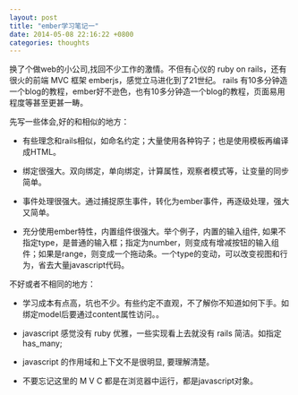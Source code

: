 ```yaml
---
layout: post
title: "ember学习笔记一"
date: 2014-05-08 22:16:22 +0800
categories: thoughts 
---
```


换了个做web的小公司,找回不少工作的激情。不但有心仪的 ruby on rails，还有很火的前端 MVC 框架 emberjs，感觉立马进化到了21世纪。
rails 有10多分钟造一个blog的教程，ember好不逊色，也有10多分钟造一个blog的教程，页面易用程度等甚至更甚一畴。

先写一些体会,好的和相似的地方：

 - 有些理念和rails相似，如命名约定；大量使用各种钩子；也是使用模板再编译成HTML。
 
 -  绑定很强大。双向绑定，单向绑定，计算属性，观察者模式等，让变量的同步简单。
 
 - 事件处理很强大。通过捕捉原生事件，转化为ember事件，再逐级处理，强大又简单。
 
 - 充分使用ember特性，内置组件很强大。举个例子，内置的输入组件, 如果不指定type，是普通的输入框；指定为number，则变成有增减按钮的输入组件；如果是range，则变成一个拖动条。一个type的变动，可以改变视图和行为，省去大量javascript代码。

不好或者不相同的地方：

 - 学习成本有点高，坑也不少。有些约定不直观，不了解你不知道如何下手。如绑定model后要通过content属性访问。。

 - javascript 感觉没有 ruby 优雅，一些实现看上去就没有 rails 简洁。如指定 has_many; 
 
 - javascript 的作用域和上下文不是很明显, 要理解清楚。

 - 不要忘记这里的 M V C 都是在浏览器中运行，都是javascript对象。

